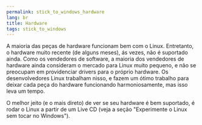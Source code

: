 ```yaml
---
permalink: stick_to_windows_hardware
lang: br
title: Hardware
tags: stick_to_windows
---
```


A maioria das peças de hardware funcionam bem com o Linux. Entretanto, o hardware muito recente (de alguns meses), ás vezes, não é suportado ainda. Como os vendedores de software, a maioria dos vendedores de hardware ainda consideram o mercado para Linux muito pequeno, e não se preocupam em providenciar drivers para o próprio hardware. Os desenvolvedores Linux trabalham nisso, e fazem um ótimo trabalho para deixar cada peça do hardware funcionando harmoniosamente, mas isso leva um tempo.

O melhor jeito (e o mais direto) de ver se seu hardware é bem suportado, é rodar o Linux a partir de um Live CD (veja a seção "Experimente o Linux sem tocar no Windows").

